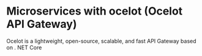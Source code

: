 # Microservices with ocelot (Ocelot API Gateway)
Ocelot is a lightweight, open-source, scalable, and fast API Gateway based on . NET Core
